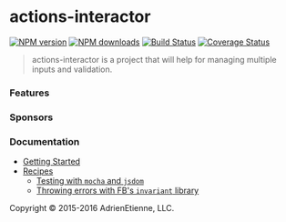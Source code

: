 # actions-interactor

[![NPM version](http://img.shields.io/npm/v/actions-interactor.svg?style=flat-square)](https://www.npmjs.com/package/actions-interactor)
[![NPM downloads](http://img.shields.io/npm/dm/actions-interactor.svg?style=flat-square)](https://www.npmjs.com/package/actions-interactor)
[![Build Status](http://img.shields.io/travis/AdrienEtienne/actions-interactor/master.svg?style=flat-square)](https://travis-ci.org/AdrienEtienne/actions-interactor)
[![Coverage Status](https://img.shields.io/coveralls/AdrienEtienne/actions-interactor.svg?style=flat-square)](https://coveralls.io/github/AdrienEtienne/actions-interactor)

> actions-interactor is a project that will help for managing multiple inputs and validation.


### Features

### Sponsors

### Documentation

* [Getting Started](docs/getting-started.md)
* [Recipes](docs/recipes)
  * [Testing with <code>mocha</code> and <code>jsdom</code>](docs/recipes/testing-with-mocha-and-jsdom.md)
  * [Throwing errors with FB's <code>invariant</code> library](docs/recipes/throwing-errors-with-fbjs-invariant.md)

Copyright © 2015-2016 AdrienEtienne, LLC.